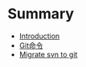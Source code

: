 # Summary

* [Introduction](README.md)
* [Git命令](chapter1.md)
* [Migrate svn to git](migrate-svn-to-git.md)

